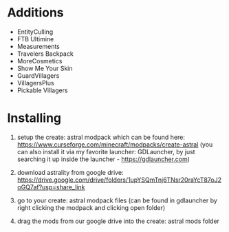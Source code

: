 # Additions
+ EntityCulling
+ FTB Ultimine
+ Measurements
+ Travelers Backpack
+ MoreCosmetics
+ Show Me Your Skin
+ GuardVillagers
+ VillagersPlus
+ Pickable Villagers

# Installing
1. setup the create: astral modpack which can be found here: https://www.curseforge.com/minecraft/modpacks/create-astral
(you can also install it via my favorite launcher: GDLauncher, by just searching it up inside the launcher - https://gdlauncher.com)

2. download astrality from google drive: https://drive.google.com/drive/folders/1upYSQmTnj6TNsr20raYcT87oJ2oGQ7af?usp=share_link

3. go to your create: astral modpack files
(can be found in gdlauncher by right clicking the modpack and clicking open folder)

4. drag the mods from our google drive into the create: astral mods folder
